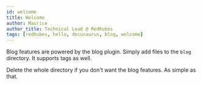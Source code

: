 ```yaml
---
id: welcome
title: Welcome
author: Maurice
author_title: Technical Lead @ RedKubes
tags: [redkubes, hello, docusaurus, blog, welcome]
---
```


Blog features are powered by the blog plugin. Simply add files to the `blog` directory. It supports tags as well.

Delete the whole directory if you don't want the blog features. As simple as that.
